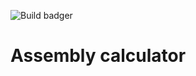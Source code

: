 ![Build badger](https://github.com/TDoGoodT/ASMCalculator/actions/workflows/c-cpp.yml/badge.svg)

# Assembly calculator
